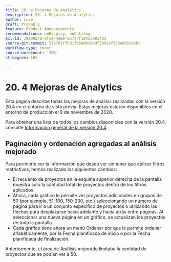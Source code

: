 ```yaml
---
title: ​20. 4 Mejoras de Analytics
description: ​20. 4 Mejoras de Analytics
author: Luke
draft: Probably
feature: Product Announcements
recommendations: noDisplay, noCatalog
exl-id: 39e09278-afce-4e9b-857c-f18453081f9d
source-git-commit: 577761ff5d1fb59db104df5995af953a0b5e6c0c
workflow-type: tm+mt
source-wordcount: '206'
ht-degree: 18%

---
```


# &#x200B;20. 4 Mejoras de Analytics

Esta página describe todas las mejoras de análisis realizadas con la versión 20.4 en el entorno de vista previa. Estas mejoras estarán disponibles en el entorno de producción el 9 de noviembre de 2020.

Para obtener una lista de todos los cambios disponibles con la versión 20.4, consulte [Información general de la versión 20.4](../../../product-announcements/product-releases/20.4-release-activity/20-4-release-overview.md).

## Paginación y ordenación agregadas al análisis mejorado

Para permitirle ver la información que desea ver sin tener que aplicar filtros restrictivos, hemos realizado los siguientes cambios:

* El recuento de proyectos en la esquina superior derecha de la pantalla muestra solo la cantidad total de proyectos dentro de los filtros aplicados.
* Ahora, cada gráfico le permite ver proyectos adicionales en grupos de 50 (por ejemplo, 51-100, 150-200, etc.) seleccionando un número de página para ir a un conjunto específico de proyectos o utilizando las flechas para desplazarse hacia adelante y hacia atrás entre páginas. Al seleccionar una nueva página en un gráfico, se actualizan los proyectos de toda la pantalla.
* Cada gráfico tiene ahora un menú Ordenar por que le permite ordenar alfabéticamente, por la Fecha planificada de inicio o por la Fecha planificada de finalización.

Anteriormente, el área de Análisis mejorado limitaba la cantidad de proyectos que se podían ver a 50.
